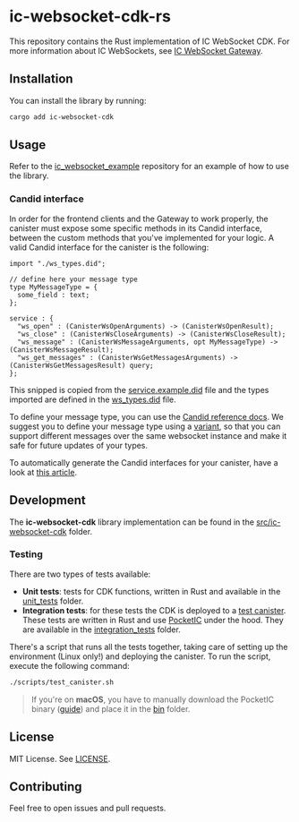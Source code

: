 # ic-websocket-cdk-rs

This repository contains the Rust implementation of IC WebSocket CDK. For more information about IC WebSockets, see [IC WebSocket Gateway](https://github.com/omnia-network/ic-websocket-gateway).

## Installation

You can install the library by running:

```bash
cargo add ic-websocket-cdk
```

## Usage

Refer to the [ic_websocket_example](https://github.com/omnia-network/ic_websocket_example) repository for an example of how to use the library.

### Candid interface
In order for the frontend clients and the Gateway to work properly, the canister must expose some specific methods in its Candid interface, between the custom methods that you've implemented for your logic. A valid Candid interface for the canister is the following:

```
import "./ws_types.did";

// define here your message type
type MyMessageType = {
  some_field : text;
};

service : {
  "ws_open" : (CanisterWsOpenArguments) -> (CanisterWsOpenResult);
  "ws_close" : (CanisterWsCloseArguments) -> (CanisterWsCloseResult);
  "ws_message" : (CanisterWsMessageArguments, opt MyMessageType) -> (CanisterWsMessageResult);
  "ws_get_messages" : (CanisterWsGetMessagesArguments) -> (CanisterWsGetMessagesResult) query;
};
```
This snipped is copied from the [service.example.did](./src/ic-websocket-cdk/service.example.did) file and the types imported are defined in the [ws_types.did](./src/ic-websocket-cdk/ws_types.did) file.

To define your message type, you can use the [Candid reference docs](https://internetcomputer.org/docs/current/references/candid-ref). We suggest you to define your message type using a [variant](https://internetcomputer.org/docs/current/references/candid-ref#type-variant--n--t--), so that you can support different messages over the same websocket instance and make it safe for future updates of your types.

To automatically generate the Candid interfaces for your canister, have a look at [this article](https://daviddalbusco.com/blog/automatic-candid-generation-in-rust-exploring-the-ic-cdk-v0-10-0-update/).

## Development

The **ic-websocket-cdk** library implementation can be found in the [src/ic-websocket-cdk](./src/ic-websocket-cdk/) folder.

### Testing

There are two types of tests available:
- **Unit tests**: tests for CDK functions, written in Rust and available in the [unit_tests](./src/ic-websocket-cdk/src/tests/unit_tests/) folder.
- **Integration tests**: for these tests the CDK is deployed to a [test canister](./src/test_canister/). These tests are written in Rust and use [PocketIC](https://github.com/dfinity/pocketic) under the hood. They are available in the [integration_tests](./src/ic-websocket-cdk/src/tests/integration_tests/) folder.

There's a script that runs all the tests together, taking care of setting up the environment (Linux only!) and deploying the canister. To run the script, execute the following command:

```bash
./scripts/test_canister.sh
```

> If you're on **macOS**, you have to manually download the PocketIC binary ([guide](https://github.com/dfinity/pocketic#download)) and place it in the [bin](./bin/) folder.

## License

MIT License. See [LICENSE](./LICENSE).

## Contributing

Feel free to open issues and pull requests.
